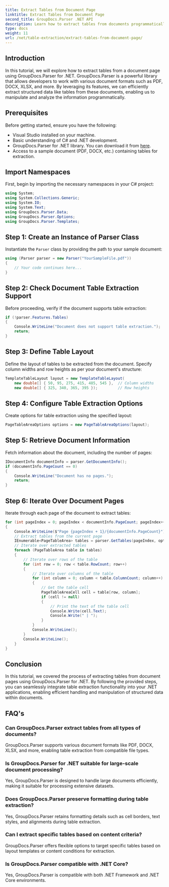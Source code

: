 ```yaml
---
title: Extract Tables from Document Page
linktitle: Extract Tables from Document Page
second_title: GroupDocs.Parser .NET API
description: Learn how to extract tables from documents programmatically using GroupDocs.Parser for .NET. This comprehensive tutorial provides step-by-step guidance.
type: docs
weight: 11
url: /net/table-extraction/extract-tables-from-document-page/
---
```

## Introduction
In this tutorial, we will explore how to extract tables from a document page using GroupDocs.Parser for .NET. GroupDocs.Parser is a powerful library that allows developers to work with various document formats such as PDF, DOCX, XLSX, and more. By leveraging its features, we can efficiently extract structured data like tables from these documents, enabling us to manipulate and analyze the information programmatically.
## Prerequisites
Before getting started, ensure you have the following:
- Visual Studio installed on your machine.
- Basic understanding of C# and .NET development.
- GroupDocs.Parser for .NET library. You can download it from [here](https://releases.groupdocs.com/parser/net/).
- Access to a sample document (PDF, DOCX, etc.) containing tables for extraction.

## Import Namespaces
First, begin by importing the necessary namespaces in your C# project:
```csharp
using System;
using System.Collections.Generic;
using System.IO;
using System.Text;
using GroupDocs.Parser.Data;
using GroupDocs.Parser.Options;
using GroupDocs.Parser.Templates;
```
## Step 1: Create an Instance of Parser Class
Instantiate the `Parser` class by providing the path to your sample document:
```csharp
using (Parser parser = new Parser("YourSampleFile.pdf"))
{
    // Your code continues here...
}
```
## Step 2: Check Document Table Extraction Support
Before proceeding, verify if the document supports table extraction:
```csharp
if (!parser.Features.Tables)
{
    Console.WriteLine("Document does not support table extraction.");
    return;
}
```
## Step 3: Define Table Layout
Define the layout of tables to be extracted from the document. Specify column widths and row heights as per your document's structure:
```csharp
TemplateTableLayout layout = new TemplateTableLayout(
    new double[] { 50, 95, 275, 415, 485, 545 },  // Column widths
    new double[] { 325, 340, 365, 395 });         // Row heights
```
## Step 4: Configure Table Extraction Options
Create options for table extraction using the specified layout:
```csharp
PageTableAreaOptions options = new PageTableAreaOptions(layout);
```
## Step 5: Retrieve Document Information
Fetch information about the document, including the number of pages:
```csharp
IDocumentInfo documentInfo = parser.GetDocumentInfo();
if (documentInfo.PageCount == 0)
{
    Console.WriteLine("Document has no pages.");
    return;
}
```
## Step 6: Iterate Over Document Pages
Iterate through each page of the document to extract tables:
```csharp
for (int pageIndex = 0; pageIndex < documentInfo.PageCount; pageIndex++)
{
    Console.WriteLine($"Page {pageIndex + 1}/{documentInfo.PageCount}");
    // Extract tables from the current page
    IEnumerable<PageTableArea> tables = parser.GetTables(pageIndex, options);
    // Iterate over extracted tables
    foreach (PageTableArea table in tables)
    {
        // Iterate over rows of the table
        for (int row = 0; row < table.RowCount; row++)
        {
            // Iterate over columns of the table
            for (int column = 0; column < table.ColumnCount; column++)
            {
                // Get the table cell
                PageTableAreaCell cell = table[row, column];
                if (cell != null)
                {
                    // Print the text of the table cell
                    Console.Write(cell.Text);
                    Console.Write(" | ");
                }
            }
            Console.WriteLine();
        }
        Console.WriteLine();
    }
}
```

## Conclusion
In this tutorial, we covered the process of extracting tables from document pages using GroupDocs.Parser for .NET. By following the provided steps, you can seamlessly integrate table extraction functionality into your .NET applications, enabling efficient handling and manipulation of structured data within documents.

## FAQ's
### Can GroupDocs.Parser extract tables from all types of documents?
GroupDocs.Parser supports various document formats like PDF, DOCX, XLSX, and more, enabling table extraction from compatible file types.
### Is GroupDocs.Parser for .NET suitable for large-scale document processing?
Yes, GroupDocs.Parser is designed to handle large documents efficiently, making it suitable for processing extensive datasets.
### Does GroupDocs.Parser preserve formatting during table extraction?
Yes, GroupDocs.Parser retains formatting details such as cell borders, text styles, and alignments during table extraction.
### Can I extract specific tables based on content criteria?
GroupDocs.Parser offers flexible options to target specific tables based on layout templates or content conditions for extraction.
### Is GroupDocs.Parser compatible with .NET Core?
Yes, GroupDocs.Parser is compatible with both .NET Framework and .NET Core environments.
